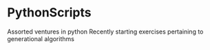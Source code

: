 # PythonScripts
Assorted ventures in python
Recently starting exercises pertaining to generational algorithms 
